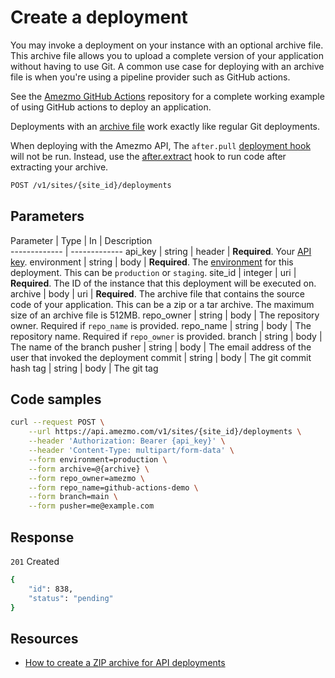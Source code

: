 # Create a deployment

You may invoke a deployment on your instance with an optional archive file. This archive file allows you to
upload a complete version of your application without having to use Git. A common use case for deploying with an archive file is when you're using a pipeline provider such as GitHub actions. 

See the [Amezmo GitHub Actions](https://github.com/amezmo/github-actions-demo) repository for a complete working example of using GitHub actions to deploy an application.

Deployments with an [archive file](/docs/how-to-guides/creating-zip-files-for-api-deployments) work exactly
like regular Git deployments.

When deploying with the Amezmo API, The `after.pull` 
[deployment hook](/docs/deployments/hooks) will not be run.
Instead, use the [after.extract](/docs/deployments/hooks/after-extract) hook to run code after extracting your archive. 

```bash
POST /v1/sites/{site_id}/deployments
```

## Parameters

Parameter      |  Type | In | Description       
-------------  | ------------- 
api_key        | string  | header | **Required**. Your [API key](/docs/api/authentication).
environment    | string  | body | **Required**. The [environment](/docs/environments) for this deployment. This can be `production` or `staging`.
site_id        | integer | uri | **Required**. The ID of the instance that this deployment will be executed on.
archive        | body    | uri | **Required**. The archive file that contains the source code of your application. This can be a zip or a tar archive. The maximum size of an archive file is 512MB.
repo_owner     | string | body | The repository owner. Required if `repo_name` is provided.
repo_name      | string | body | The repository name. Required if `repo_owner` is provided.
branch         | string | body | The name of the branch
pusher         | string | body | The email address of the user that invoked the deployment
commit         | string | body | The git commit hash
tag            | string | body | The git tag


## Code samples

```bash
curl --request POST \
    --url https://api.amezmo.com/v1/sites/{site_id}/deployments \
    --header 'Authorization: Bearer {api_key}' \
    --header 'Content-Type: multipart/form-data' \
    --form environment=production \
    --form archive=@{archive} \
    --form repo_owner=amezmo \
    --form repo_name=github-actions-demo \
    --form branch=main \
    --form pusher=me@example.com

```

## Response

`201` Created

```bash
{
    "id": 838,
    "status": "pending"
}
```

## Resources
- [How to create a ZIP archive for API deployments](/docs/how-to-guides/creating-zip-files-for-api-deployments)

